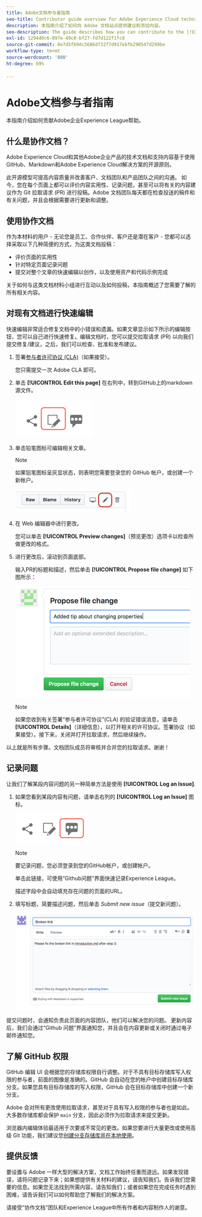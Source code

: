 ```yaml
---
title: Adobe文档参与者指南
seo-title: Contributor guide overview for Adobe Experience Cloud technical documentation
description: 本指南介绍了如何向 Adobe 文档站点提供建议和添加内容。
seo-description: The guide describes how you can contribute to the [!UICONTROL Adobe Experience Cloud] technical documentation.
exl-id: 1294d0c6-897e-49c0-bf27-fd7d122f1fc8
source-git-commit: 8e7d5fb9dc5686df32f7d917ebfb290547d299be
workflow-type: tm+mt
source-wordcount: '800'
ht-degree: 69%

---
```


# Adobe文档参与者指南

本指南介绍如何贡献Adobe企业Experience League帮助。

## 什么是协作文档？

Adobe Experience Cloud和其他Adobe企业产品的技术文档和支持内容基于使用GitHub、Markdown和Adobe Experience Cloud解决方案的开源原则。

此开源模型可提高内容质量并改善客户、文档团队和产品团队之间的沟通。 如今，您在每个页面上都可以评价内容实用性、记录问题，甚至可以将有关的内容建议作为 Git 拉取请求 (PR) 进行投稿。Adobe 文档团队每天都在检查投送的稿件和有关问题，并且会根据需要进行更新和调整。

## 使用协作文档

作为本材料的用户 - 无论您是员工、合作伙伴、客户还是潜在客户 - 您都可以选择采取以下几种简便的方式，为这类文档投稿：

* 评价页面的实用性
* 针对特定页面记录问题
* 提交对整个文章的快速编辑以创作，以及使用资产和代码示例完成

关于如何与这类文档材料小组进行互动以及如何投稿，本指南概述了您需要了解的所有相关内容。

<!--
>[!IMPORTANT]
>All repositories that publish to docs.adobe.com have adopted the [Adobe Open Source Code of Conduct](../code-of-conduct.md) or the [.NET Foundation Code of Conduct](https://dotnetfoundation.org/code-of-conduct). For more information, see the [Contributing](../contributing.md) article.
>
> Minor corrections or clarifications to documentation and code examples in public repositories are covered by the [Adobe Documentation Terms of Use](https://www.adobe.com/legal/terms.html). New or significant changes generate a comment in the pull request, asking you to submit an online Contribution License Agreement (CLA) if you are not an employee of Adobe. We need you to complete the online form before we can review or accept your pull request.
-->

## 对现有文档进行快速编辑

快速编辑非常适合修复文档中的小错误和遗漏。如果文章显示如下所示的编辑按钮，您可以自己进行快速修复。编辑文档时，您可以提交拉取请求 (PR) 以向我们提交修复/建议，之后，我们可以检查、批准和发布建议。

1. 签署[参与者许可协议 (CLA)](http://opensource.adobe.com/cla.html)（如果接受）。

   您只需提交一次 Adobe CLA 即可。
1. 单击 **[!UICONTROL Edit this page]** 在右列中，转到GitHub上的markdown源文件。

   ![编辑此页面图标](/help/assets/git_edit.png)

1. 单击铅笔图标可编辑相关文章。

   >[!NOTE]
   >
   >如果铅笔图标呈灰显状态，则表明您需要登录您的 GitHub 帐户，或创建一个新帐户。

   ![铅笔图标的位置](assets/edit-icon.png)

1. 在 Web 编辑器中进行更改。

   您可以单击 **[!UICONTROL Preview changes]**（预览更改）选项卡以检查所做更改的格式。
1. 进行更改后，滚动到页面底部。

   输入PR的标题和描述，然后单击 **[!UICONTROL Propose file change]** 如下图所示：

   ![提出更改建议](assets/submit-pull-request.png)

   >[!NOTE]
   >
   >如果您收到有关签署“参与者许可协议”(CLA) 的验证错误消息，请单击 **[!UICONTROL Details]**（详细信息），以打开相关的许可协议。签署协议（如果接受）。接下来，关闭并打开拉取请求，然后继续操作。

以上就是所有步骤。文档团队成员将审核并合并您的拉取请求。谢谢！

## 记录问题

让我们了解某段内容问题的另一种简单方法是使用 **[!UICONTROL Log an Issue]**.

1. 如果您看到某段内容有问题，请单击右列的 **[!UICONTROL Log an Issue]** 图标。

   ![](assets/git_log_issue.png)

   >[!NOTE]
   >
   >要记录问题，您必须登录到您的GitHub帐户，或创建帐户。

   单击此链接，可使用“Github问题”界面快速记录Experience League。

   描述字段中会自动填充存在问题的页面的URL。

1. 填写标题，简要描述问题，然后单击 *Submit new issue*（提交新问题）。

   ![](assets/git_issue_example.png)

提交问题时，会通知负责此页面的内容团队，他们可以解决您的问题。 更新内容后，我们会通过“Github 问题”界面通知您，并且会在内容更新或关闭时通过电子邮件通知您。

## 了解 GitHub 权限

GitHub 编辑 UI 会根据您的存储库权限自行调整。对于不具有目标存储库写入权限的参与者，前面的图像是准确的。GitHub 会自动在您的帐户中创建目标存储库分支。如果您具有目标存储库的写入权限，GitHub 会在目标存储库中创建一个新分支。

Adobe 会对所有更改使用拉取请求，甚至对于具有写入权限的参与者也是如此。大多数存储库都会保护 `main` 分支，因此必须作为拉取请求来提交更新。

浏览器内编辑体验最适用于次要或不常见的更改。如果您要进行大量更改或使用高级 Git 功能，我们建议您[创建分支存储库并在本地使用](setup/full-workflow.md)。

## 提供反馈

要设置与 Adobe 一样大型的解决方案，文档工作始终任重而道远。如果发现错误，请将问题记录下来；如果想提供有关材料的建议，请告知我们。告诉我们您需要的信息。如果您无法找到所需内容，请告知我们；或者如果您在完成任务时遇到困难，请告诉我们可以如何帮助您了解我们的解决方案。

请接受“协作文档”团队和Experience League中所有作者和内容制作人的谢意。
